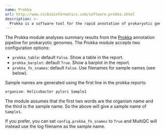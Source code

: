 ```yaml
---
name: Prokka
url: http://www.vicbioinformatics.com/software.prokka.shtml
description: >-
  Prokka is a software tool for the rapid annotation of prokaryotic genomes.
---
```


The Prokka module analyses summary results from the
[Prokka](http://www.vicbioinformatics.com/software.prokka.shtml) annotation
pipeline for prokaryotic genomes.
The Prokka module accepts two configuration options:

- `prokka_table`: default `False`. Show a table in the report.
- `prokka_barplot`: default `True`. Show a barplot in the report.
- `prokka_fn_snames`: default `False`. Use filenames for sample names (see below).

Sample names are generated using the first line in the prokka reports:

```txt
organism: Helicobacter pylori Sample1
```

The module assumes that the first two words are the organism name and
the third is the sample name. So the above will give a sample name of
`Sample1`.

If you prefer, you can set `config.prokka_fn_snames` to `True` and MultiQC
will instead use the log filename as the sample name.
